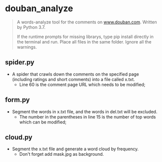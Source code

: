 # douban_analyze
> A words-analyze tool for the comments on www.douban.com. Written by Python 3.7.
>
> If the runtime prompts for missing librarys, type pip install <library name> directly in the terminal and run.
> Place all files in the same folder.
> Ignore all the warnings.

## spider.py

- A spider that crawls down the comments on the specified page (including ratings and short comments) into a file called x.txt.
  - Line 60 is the comment page URL which needs to be modified;

## form.py

- Segment the words in x.txt file, and the words in del.txt will be excluded.
    - The number in the parentheses in line 15 is the number of top words which can be modified;

## cloud.py

- Segment the x.txt file and generate a word cloud by frequency.
    - Don't forget add mask.jpg as background.
